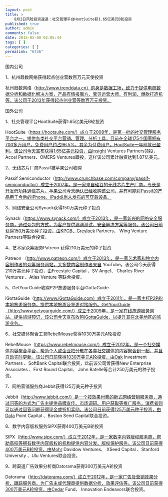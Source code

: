 ```yaml
---
layout: post
title: >
    8月2日风险投资速递：社交管理平台HootSuite获1.65亿美元B轮投资
published: true
author: admin
comments: false
date: 2015-05-08 02:05:44
tags: [ ]
categories: [ ]
permalink: "6736"
---
```



国内公司

1、杭州趋数网络获得起点创业营数百万元天使投资

杭州趋数网络（http://www.trenddata.cn）前身是数据工场，致力于提供电商数据分析和数据化解决方案，产品有情报魔方、宝贝运营大师、有利润、爆款打造机等。该公司于2013年获得起点创业营等数百万元投资。

国外公司

1、社交管理平台HootSuite获得1.65亿美元B轮投资

HootSuite（https://hootsuite.com/）成立于2008年，是第一批的社交管理服务平台之一，提供各类社交平台营销、管理、分析工具，目前在全球175个国家拥有700多万用户，免费用户约占96.5%，其余为付费用户。HootSuite一年前就已盈利，该公司今天宣布获得1.65亿美元投资，由Insight Ventures Partners领投，Accel Partners、OMERS Ventures跟投，这样该公司累计融资达到1.87亿美元。

2、无线芯片厂商Passif被苹果公司收购

Passif Semiconductor（http://www.crunchbase.com/company/passif-semiconductor）成立于2007年，是一家来自硅谷的无线芯片生产厂商，专长是开发低功耗通信芯片，苹果公司今天确认已经收购该公司，并有可能将Passif的产品用于今后的iPhone、iPad或尚未发布的可穿戴设备。

3、网络安全公司Synack获得150万美元种子投资

Synack（https://www.synack.com/）成立于2013年，是一家新兴的网络安全服务商，通过众包的方式，为客户提供漏洞测试、安全解决方案等服务。该公司日前获得150万美元种子投资，由KPCB、Greylock Partners、 Wing Venture Partners等联合投资。

4、艺术家众筹服务Patreon 获得210万美元的种子投资

Patreon （http://www.patreon.com/）成立于2013年，是一家艺术家和独立内容制作者的众筹服务网站，大多数内容制作者来自 YouTube。该公司今天获得210万美元种子投资，由Freestyle Capital 、SV Angel、 Charles River Ventures 、Atlas Venture 等联合投资。

5、GetYourGuide收购P2P旅游服务平台iGottaGuide

iGottaGuide（http://www.iGottaGuide.com）成立于2011年，是一家主打P2P的本地旅游服务商，提供本地旅游及导游对接服务。GetYourGuide（http://www.getyourguide.com/）成立于2009年，是一家在线旅游服务网站，提供旅游预订，该公司今天宣布收购iGottaGuide，以提升其在北美地区的旅游业务。

6、社交媒体聚合工具RebelMouse获得1030万美元A轮投资

RebelMouse（https://www.rebelmouse.com/）成立于2012年，是一个社交媒体内容聚合平台，帮助个人或企业把分散在各类社交媒体的内容聚合到一起、并且自动实时更新。该公司日前获得1030万美元A轮投资，由Oak Investment Partners 、SoftBank Capital联合投资，此前该公司曾获得New Enterprise Associates 、First Round Capital、 John Batelle等合计250万美元的种子投资。

7、网络营销服务商Jebbit获得125万美元种子投资

Jebbit（http://www.jebbit.com/）是一个按效果付费的新式网络营销服务商，通过问答的方式为广告主提供品牌宣传、市场调研、用户获取等推广服务，消费者则可以通过回答问题获得现金或折扣奖励。该公司日前获得125万美元种子投资，由Data Point Capital 、Boston Seed Capital联合投资。

8、数字内容版权服务SIPX获得400万美元B轮投资

SIPX（http://www.sipx.com/）成立于2012年，是一家数字内容版权服务商，帮助高校等拥有数字内容版权的机构提供内容分发、版权保护服务。该公司日前获得400万美元B轮投资，由Mohr Davidow Ventures、 XSeed Capital 、Stanford University 、Ulu Ventures联合投资。

9、跨渠道广告效果分析商Datorama获得300万美元A轮投资

Datorama（http://datorama.com/）成立于2012年，是一家广告及营销效果分析、跟踪服务商，为广告主或代理商提供数据分析、效果评估等。该公司日前获得300万美元A轮投资，由Cedar Fund、 Innovation Endeavors联合投资。